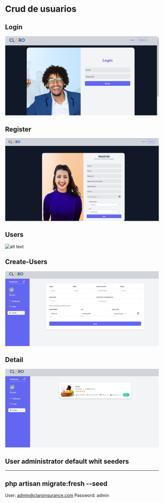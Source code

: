 # Crud de usuarios

## Login
![alt text](https://github.com/paternostroleonardo/CrudUsersLaravel8/blob/main/login.PNG)
## Register
![alt text](https://github.com/paternostroleonardo/CrudUsersLaravel8/blob/main/register.PNG)
## Users
![alt text](https://github.com/paternostroleonardo/CrudUsersLaravel8/blob/main/listusers1.PNG)
## Create-Users
![alt text](https://github.com/paternostroleonardo/CrudUsersLaravel8/blob/main/create.PNG)
## Detail
![alt text](https://github.com/paternostroleonardo/CrudUsersLaravel8/blob/main/show.PNG)

## User administrator default whit seeders 
---------------------------------------
php artisan migrate:fresh --seed
---------------------------------------
User: admin@claroinsurance.com
Password: admin
